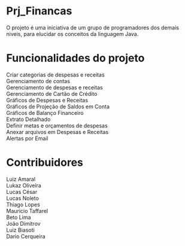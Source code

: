 ﻿# Prj_Financas
O projeto é uma iniciativa de um grupo de programadores dos demais niveis, para elucidar os conceitos da linguagem Java.

# Funcionalidades do projeto
Criar categorias de despesas e receitas <br>
Gerenciamento de contas <br>
Gerenciamento de despesas e receitas <br>
Gerenciamento de Cartão de Crédito <br>
Gráficos de Despesas e Receitas <br>
Gráficos de Projeção de Saldos em Conta <br>
Gráficos de Balanço Financeiro <br>
Extrato Detalhado <br>
Definir metas e orçamentos de despesas <br>
Anexar arquivos em Despesas e Receitas <br>
Alertas por Email <br>

# Contribuidores
Luiz Amaral <br>
Lukaz Oliveira <br>
Lucas César <br>
Lucas Noleto <br>
Thiago Lopes <br>
Mauricio Taffarel <br>
Beto Lima <br>
João Dimitrov <br>
Luiz Biasoti <br>
Dario Cerqueira <br>
